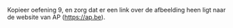 Kopieer oefening 9, en zorg dat er een link over de afbeelding heen ligt naar de website van AP (https://ap.be).
